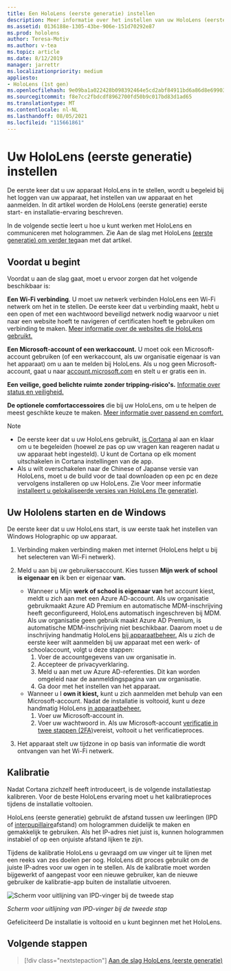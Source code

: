 ```yaml
---
title: Een HoloLens (eerste generatie) instellen
description: Meer informatie over het instellen van uw HoloLens (eerste generatie) voor de eerste keer via Wi-Fi-netwerk met een Microsoft-account (MSA) of een Azure Active Directory-account (AAD).
ms.assetid: 0136188e-1305-43be-906e-151d70292e87
ms.prod: hololens
author: Teresa-Motiv
ms.author: v-tea
ms.topic: article
ms.date: 8/12/2019
manager: jarrettr
ms.localizationpriority: medium
appliesto:
- HoloLens (1st gen)
ms.openlocfilehash: 9e09ba1a022428b098392464e5cd2abf84911bd6a86d8e699036b8fc4f91470a
ms.sourcegitcommit: f8e7cc2fbdcdf8962700fd50b9c017bd83d1ad65
ms.translationtype: MT
ms.contentlocale: nl-NL
ms.lasthandoff: 08/05/2021
ms.locfileid: "115661861"
---
```

# <a name="set-up-your-hololens-1st-gen"></a>Uw HoloLens (eerste generatie) instellen

De eerste keer dat u uw apparaat HoloLens in te stellen, wordt u begeleid bij het loggen van uw apparaat, het instellen van uw apparaat en het aanmelden.  In dit artikel worden de HoloLens (eerste generatie) eerste start- en installatie-ervaring beschreven.

In de volgende sectie leert u hoe u kunt werken met HoloLens en communiceren met hologrammen. Zie Aan de slag met HoloLens [(eerste generatie) om verder te](hololens1-basic-usage.md)gaan met dat artikel.

## <a name="before-you-start"></a>Voordat u begint

Voordat u aan de slag gaat, moet u ervoor zorgen dat het volgende beschikbaar is:

**Een Wi-Fi verbinding**. U moet uw netwerk verbinden HoloLens een Wi-Fi netwerk om het in te stellen. De eerste keer dat u verbinding maakt, hebt u een open of met een wachtwoord beveiligd netwerk nodig waarvoor u niet naar een website hoeft te navigeren of certificaten hoeft te gebruiken om verbinding te maken. [Meer informatie over de websites die HoloLens gebruikt.](hololens-offline.md)

**Een Microsoft-account of een werkaccount.** U moet ook een Microsoft-account gebruiken (of een werkaccount, als uw organisatie eigenaar is van het apparaat) om u aan te melden bij HoloLens. Als u nog geen Microsoft-account, gaat u naar [account.microsoft.com](https://account.microsoft.com) en stelt u er gratis een in.

**Een veilige, goed belichte ruimte zonder tripping-risico's.** [Informatie over status en veiligheid.](https://go.microsoft.com/fwlink/p/?LinkId=746661)

**De optionele comfortaccessoires** die bij uw HoloLens, om u te helpen de meest geschikte keuze te maken. [Meer informatie over passend en comfort.](https://support.microsoft.com/help/12632/hololens-fit-your-hololens)

> [!NOTE]
>  
> - De eerste keer dat u uw HoloLens gebruikt, [is Cortana](hololens-cortana.md) al aan en klaar om u te begeleiden (hoewel ze pas op uw vragen kan reageren nadat u uw apparaat hebt ingesteld). U kunt de Cortana op elk moment uitschakelen in Cortana instellingen van de app.
> - Als u wilt overschakelen naar de Chinese of Japanse versie van HoloLens, moet u de build voor de taal downloaden op een pc en deze vervolgens installeren op uw HoloLens. Zie Voor meer informatie [installeert u gelokaliseerde versies van HoloLens (1e generatie)](hololens1-install-localized.md).

## <a name="start-your-hololens-and-set-up-windows"></a>Uw Hololens starten en de Windows

De eerste keer dat u uw HoloLens start, is uw eerste taak het instellen van Windows Holographic op uw apparaat.

1. Verbinding maken verbinding maken met internet (HoloLens helpt u bij het selecteren van Wi-Fi netwerk).

1. Meld u aan bij uw gebruikersaccount. Kies tussen **Mijn werk of school is eigenaar en** ik ben er eigenaar **van.**
    - Wanneer u Mijn **werk of school is eigenaar van** het account kiest, meldt u zich aan met een Azure AD-account. Als uw organisatie gebruikmaakt Azure AD Premium en automatische MDM-inschrijving heeft geconfigureerd, HoloLens automatisch ingeschreven bij MDM. Als uw organisatie geen gebruik maakt Azure AD Premium, is automatische MDM-inschrijving niet beschikbaar. Daarom moet u de inschrijving handmatig HoloLens [bij apparaatbeheer.](hololens-enroll-mdm.md#different-ways-to-enroll) Als u zich de eerste keer wilt aanmelden bij uw apparaat met een werk- of schoolaccount, volgt u deze stappen:
        1. Voer de accountgegevens van uw organisatie in.
        1. Accepteer de privacyverklaring.
        1. Meld u aan met uw Azure AD-referenties. Dit kan worden omgeleid naar de aanmeldingspagina van uw organisatie.
        1. Ga door met het instellen van het apparaat.
    - Wanneer u I **own it kiest,** kunt u zich aanmelden met behulp van een Microsoft-account. Nadat de installatie is voltooid, kunt u deze handmatig HoloLens [in apparaatbeheer.](hololens-enroll-mdm.md#different-ways-to-enroll)
        1. Voer uw Microsoft-account in.
        1. Voer uw wachtwoord in. Als uw Microsoft-account [verificatie in twee stappen (2FA)](https://blogs.technet.microsoft.com/microsoft_blog/2013/04/17/microsoft-account-gets-more-secure/)vereist, voltooit u het verificatieproces.

1. Het apparaat stelt uw tijdzone in op basis van informatie die wordt ontvangen van het Wi-Fi netwerk.

## <a name="calibration"></a>Kalibratie

Nadat Cortana zichzelf heeft introduceert, is de volgende installatiestap kalibreren. Voor de beste HoloLens ervaring moet u het kalibratieproces tijdens de installatie voltooien.

HoloLens (eerste generatie) gebruikt de afstand tussen uw leerlingen (IPD of [interpupillaire](https://en.wikipedia.org/wiki/Interpupillary_distance)afstand) om hologrammen duidelijk te maken en gemakkelijk te gebruiken. Als het IP-adres niet juist is, kunnen hologrammen instabiel of op een onjuiste afstand lijken te zijn.

Tijdens de kalibratie HoloLens u gevraagd om uw vinger uit te lijnen met een reeks van zes doelen per oog. HoloLens dit proces gebruikt om de juiste IP-adres voor uw ogen in te stellen. Als de kalibratie moet worden bijgewerkt of aangepast voor een nieuwe gebruiker, kan de nieuwe gebruiker de kalibratie-app buiten de installatie uitvoeren.

![Scherm voor uitlijning van IPD-vinger bij de tweede stap](./images/ipd-finger-alignment-300px.jpg)

*Scherm voor uitlijning van IPD-vinger bij de tweede stap*

Gefeliciteerd De installatie is voltooid en u kunt beginnen met het HoloLens.

## <a name="next-steps"></a>Volgende stappen

> [!div class="nextstepaction"]
> [Aan de slag HoloLens (eerste generatie)](hololens1-basic-usage.md)
